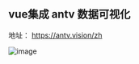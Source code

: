 ## vue集成 antv 数据可视化

地址： https://antv.vision/zh

![image](https://user-images.githubusercontent.com/33513409/84857900-a7832d00-b09c-11ea-9a41-d9eb0df35636.png)

